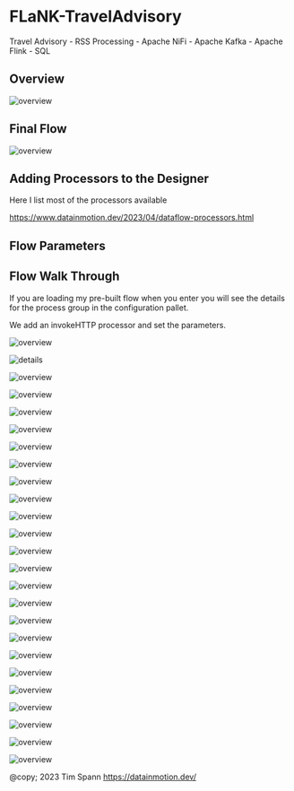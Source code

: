 # FLaNK-TravelAdvisory

Travel Advisory - RSS Processing - Apache NiFi - Apache Kafka - Apache Flink - SQL


## Overview


![overview](https://raw.githubusercontent.com/tspannhw/FLaNK-TravelAdvisory/main/images/traveladvisory.png)


## Final Flow

![overview](images/cloudflow/nififlow1.jpg)



## Adding Processors to the Designer

Here I list most of the processors available

https://www.datainmotion.dev/2023/04/dataflow-processors.html


## Flow Parameters


## Flow Walk Through

If you are loading my pre-built flow when you enter you will see the details for the process group in the configuration pallet.

We add an invokeHTTP processor and set the parameters.


![overview](images/slack/step1.jpg)


![details](images/slack/step1b.jpg)




![overview](images/slack/step2.jpg)

![overview](images/slack/step3.jpg)

![overview](images/slack/step4.jpg)

![overview](images/slack/step5.jpg)

![overview](images/slack/step6.jpg)

![overview](images/slack/step7.jpg)

![overview](images/slack/step8.jpg)

![overview](images/slack/step9.jpg)

![overview](images/slack/step9b.jpg)

![overview](images/slack/step10.jpg)

![overview](images/slack/step11.jpg)

![overview](images/slack/step12.jpg)

![overview](images/slack/step14.jpg)

![overview](images/slack/step14b.jpg)

![overview](images/slack/step15.jpg)

![overview](images/slack/step16.jpg)

![overview](images/slack/step17.jpg)

![overview](images/slack/step17b.jpg)

![overview](images/slack/step18.jpg)

![overview](images/slack/step19.jpg)

![overview](images/slack/step20slackgroupinside.jpg)

![overview](images/slack/step21.jpg)

![overview](images/slack/step22PutSlack.jpg)


@copy; 2023 Tim Spann https://datainmotion.dev/
